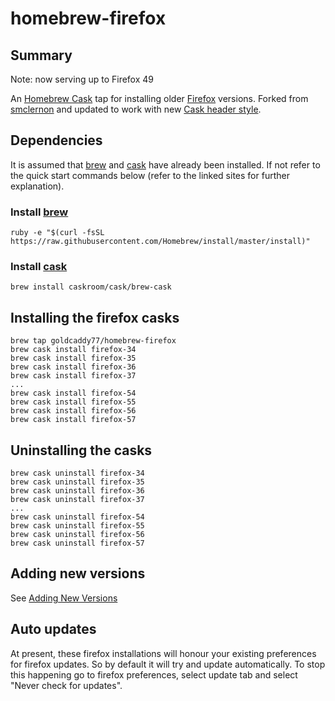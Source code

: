 # homebrew-firefox

## Summary

Note: now serving up to Firefox 49

An [Homebrew Cask] tap for installing older [Firefox] versions.  Forked from [smclernon] and updated to work with new 
[Cask header style].

## Dependencies

It is assumed that [brew] and [cask] have already been installed. If not refer to the quick start commands below (refer 
to the linked sites for further explanation).

### Install [brew]

	ruby -e "$(curl -fsSL https://raw.githubusercontent.com/Homebrew/install/master/install)"

### Install [cask]


	brew install caskroom/cask/brew-cask

## Installing the firefox casks

	brew tap goldcaddy77/homebrew-firefox
	brew cask install firefox-34
	brew cask install firefox-35
	brew cask install firefox-36
	brew cask install firefox-37
	...
	brew cask install firefox-54
	brew cask install firefox-55
	brew cask install firefox-56
	brew cask install firefox-57

## Uninstalling the casks

	brew cask uninstall firefox-34
	brew cask uninstall firefox-35
	brew cask uninstall firefox-36
	brew cask uninstall firefox-37
	...
	brew cask uninstall firefox-54
	brew cask uninstall firefox-55
	brew cask uninstall firefox-56
	brew cask uninstall firefox-57

## Adding new versions

See [Adding New Versions]

## Auto updates

At present, these firefox installations will honour your existing preferences for firefox updates. So by default it 
will try and update automatically. To stop this happening go to firefox preferences, select update tab and select 
"Never check for updates".

[Homebrew Cask]: http://caskroom.io
[brew]: http://brew.sh/
[cask]: https://github.com/caskroom/homebrew-cask
[Firefox]: https://www.mozilla.org/en-GB/firefox/new/
[Cask header style]: https://github.com/caskroom/homebrew-cask/commit/25f7cfee04c1d0c470dd1e6b7eaff56fb2598172
[smclernon]: https://github.com/smclernon/homebrew-firefox
[Adding New Versions]: https://github.com/goldcaddy77/homebrew-firefox/wiki/Adding-New-Versions